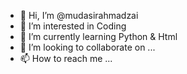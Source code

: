 - 👋 Hi, I’m @mudasirahmadzai
- 👀 I’m interested in Coding
- 🌱 I’m currently learning Python & Html
- 💞️ I’m looking to collaborate on ...
- 📫 How to reach me ...

<!---
mudasirahmadzai/mudasirahmadzai is a ✨ special ✨ repository because its `README.md` (this file) appears on your GitHub profile.
You can click the Preview link to take a look at your changes.
--->
